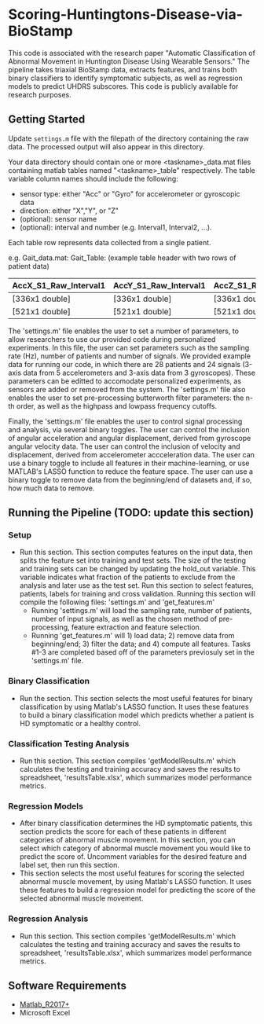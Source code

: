 # Scoring-Huntingtons-Disease-via-BioStamp

This code is associated with the research paper "Automatic Classification of Abnormal Movement in Huntington Disease Using Wearable Sensors."  The pipeline takes triaxial BioStamp data, extracts features, and trains both binary classifiers to identify symptomatic subjects, as well as regression models to predict UHDRS subscores. This code is publicly available for research purposes.  


## Getting Started

Update `settings.m` file with the filepath of the directory containing the raw data. The processed output will also appear in this directory.

Your data directory should contain one or more \<taskname\>_data.mat files containing matlab tables named "\<taskname\>_table" respectively. The table variable column names should include the following: 
* sensor type: either "Acc" or "Gyro" for accelerometer or gyroscopic data
* direction: either "X","Y", or "Z" 
* (optional): sensor name
* (optional): interval and number (e.g. Interval1, Interval2, ...). 

Each table row represents data collected from a single patient. 

e.g. Gait_data.mat: Gait_Table:
(example table header with two rows of patient data)

| AccX_S1_Raw_Interval1 | AccY_S1_Raw_Interval1 | AccZ_S1_Raw_Interval1 | AccX_S1_Raw_Interval2 | ... | AccZ_S3_Raw_Interval5 |
|-----------------------|-----------------------|-----------------------|-----------------------|-----|-----------------------|
| [336x1 double]        |[336x1 double]         |[336x1 double]         |[402x1 double]         | ... |[374x1 double]         |
| [521x1 double]        |[521x1 double]         |[521x1 double]         |[442x1 double]         | ... |[492x1 double]         |

The 'settings.m' file enables the user to set a number of parameters, to allow researchers to use our provided code during personalized experiments.  In this file, the user can set parameters such as the sampling rate (Hz), number of patients and number of signals.  We provided example data for running our code, in which there are 28 patients and 24 signals (3-axis data from 5 accelerometers and 3-axis data from 3 gyroscopes).  These parameters can be editted to accomodate personalized experiments, as sensors are added or removed from the system.  The 'settings.m' file also enables the user to set pre-processing butterworth filter parameters: the n-th order, as well as the highpass and lowpass frequency cutoffs.

Finally, the 'settings.m' file enables the user to control signal processing and analysis, via several binary toggles.  The user can control the inclusion of angular acceleration and angular displacement, derived from gyroscope angular velocity data.  The user can control the inclusion of velocity and displacement, derived from accelerometer accceleration data.  The user can use a binary toggle to include all features in their machine-learning, or use MATLAB's LASSO function to reduce the feature space.  The user can use a binary toggle to remove data from the beginning/end of datasets and, if so, how much data to remove.

## Running the Pipeline (TODO: update this section)
### Setup
- Run this section.  This section computes features on the input data, then splits the feature set into training and test sets. The size of the testing and training sets can be changed by updating the hold_out variable.  This variable indicates what fraction of the patients to exclude from the analysis and later use as the test set. Run this section to select features, patients, labels for training and cross validation.  Running this section will compile the following files: 'settings.m' and 'get_features.m'
  - Running 'settings.m' will load the sampling rate, number of patients, number of input signals, as well as the chosen method of pre-processing, feature extraction and feature selection.  
  - Running 'get_features.m' will 1) load data; 2) remove data from beginning/end; 3) filter the data; and 4) compute all features.  Tasks #1-3 are completed based off of the parameters previosuly set in the 'settings.m' file.

### Binary Classification
- Run the section.  This section selects the most useful features for binary classification by using Matlab's LASSO function.  It uses these features to build a binary classification model which predicts whether a patient is HD symptomatic or a healthy control. 

### Classification Testing Analysis
- Run this section.  This section compiles 'getModelResults.m' which calculates the testing and training accuracy and saves the results to spreadsheet, 'resultsTable.xlsx', which summarizes model performance metrics.

### Regression Models
- After binary classification determines the HD symptomatic patients, this section predicts the score for each of these patients in different categories of abnormal muscle movement.  In this section, you can select which category of abnormal muscle movement you would like to predict the score of.  Uncomment variables for the desired feature and label set, then run this section.
- This section selects the most useful features for scoring the selected abnormal muscle movement, by using Matlab's LASSO function.  It uses these features to build a regression model for predicting the score of the selected abnormal muscle movement.

### Regression Analysis
- Run this section.  This section compiles 'getModelResults.m' which calculates the testing and training accuracy and saves the results to spreadsheet, 'resultsTable.xlsx', which summarizes model performance metrics.

## Software Requirements
* [Matlab_R2017+](https://www.mathworks.com/products/matlab.html)
* Microsoft Excel

